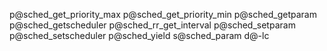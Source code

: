 p@sched_get_priority_max
p@sched_get_priority_min
p@sched_getparam
p@sched_getscheduler
p@sched_rr_get_interval
p@sched_setparam
p@sched_setscheduler
p@sched_yield
s@sched_param
d@-lc